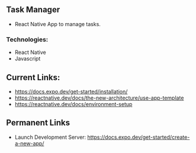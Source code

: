## Task Manager
- React Native App to manage tasks.

### Technologies:
- React Native
- Javascript

## Current Links:
- https://docs.expo.dev/get-started/installation/
- https://reactnative.dev/docs/the-new-architecture/use-app-template
- https://reactnative.dev/docs/environment-setup

## Permanent Links
- Launch Development Server: https://docs.expo.dev/get-started/create-a-new-app/
